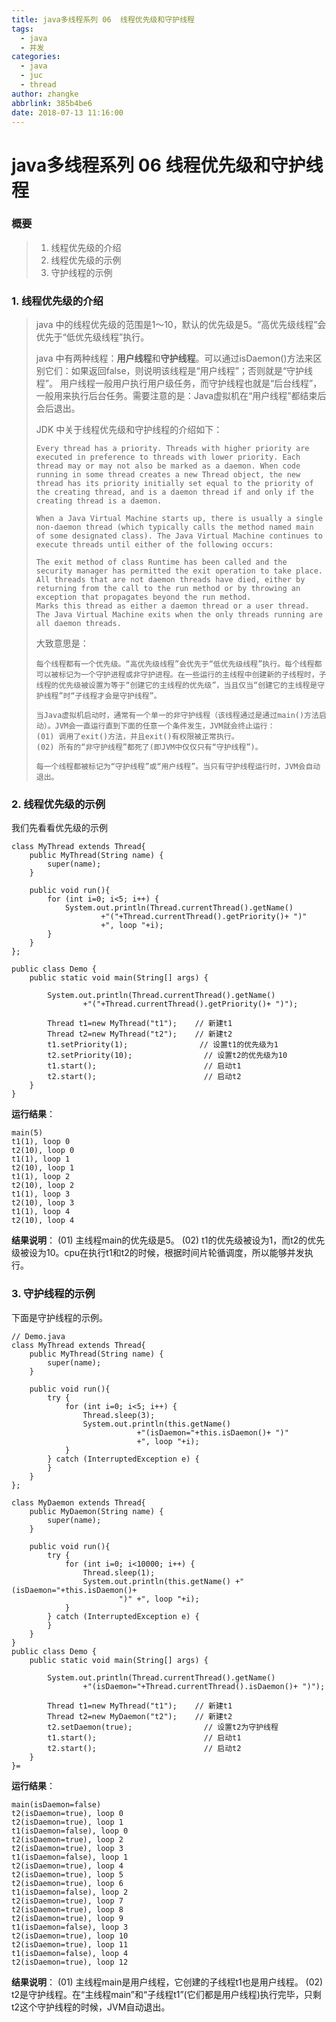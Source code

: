 ```yaml
---
title: java多线程系列 06  线程优先级和守护线程
tags:
  - java
  - 并发
categories:
  - java
  - juc
  - thread
author: zhangke
abbrlink: 385b4be6
date: 2018-07-13 11:16:00
---
```

# java多线程系列 06  线程优先级和守护线程

### **概要**

> 1. 线程优先级的介绍
> 2. 线程优先级的示例
> 3. 守护线程的示例

<!-- more -->

### **1. 线程优先级的介绍**

> java 中的线程优先级的范围是1～10，默认的优先级是5。“高优先级线程”会优先于“低优先级线程”执行。
>
> java 中有两种线程：**用户线程**和**守护线程**。可以通过isDaemon()方法来区别它们：如果返回false，则说明该线程是“用户线程”；否则就是“守护线程”。
> 用户线程一般用户执行用户级任务，而守护线程也就是“后台线程”，一般用来执行后台任务。需要注意的是：Java虚拟机在“用户线程”都结束后会后退出。
>
> JDK 中关于线程优先级和守护线程的介绍如下：
>
> ```
> Every thread has a priority. Threads with higher priority are executed in preference to threads with lower priority. Each thread may or may not also be marked as a daemon. When code running in some thread creates a new Thread object, the new thread has its priority initially set equal to the priority of the creating thread, and is a daemon thread if and only if the creating thread is a daemon.
> 
> When a Java Virtual Machine starts up, there is usually a single non-daemon thread (which typically calls the method named main of some designated class). The Java Virtual Machine continues to execute threads until either of the following occurs:
> 
> The exit method of class Runtime has been called and the security manager has permitted the exit operation to take place.
> All threads that are not daemon threads have died, either by returning from the call to the run method or by throwing an exception that propagates beyond the run method. 
> Marks this thread as either a daemon thread or a user thread. The Java Virtual Machine exits when the only threads running are all daemon threads.
> ```
>
> 大致意思是：
>
> ```
> 每个线程都有一个优先级。“高优先级线程”会优先于“低优先级线程”执行。每个线程都可以被标记为一个守护进程或非守护进程。在一些运行的主线程中创建新的子线程时，子线程的优先级被设置为等于“创建它的主线程的优先级”，当且仅当“创建它的主线程是守护线程”时“子线程才会是守护线程”。
> 
> 当Java虚拟机启动时，通常有一个单一的非守护线程（该线程通过是通过main()方法启动）。JVM会一直运行直到下面的任意一个条件发生，JVM就会终止运行：
> (01) 调用了exit()方法，并且exit()有权限被正常执行。
> (02) 所有的“非守护线程”都死了(即JVM中仅仅只有“守护线程”)。
> 
> 每一个线程都被标记为“守护线程”或“用户线程”。当只有守护线程运行时，JVM会自动退出。
> ```
>
> 
>
>  

### **2. 线程优先级的示例**

我们先看看优先级的示例 

```
class MyThread extends Thread{  
    public MyThread(String name) {
        super(name);
    }

    public void run(){
        for (int i=0; i<5; i++) {
            System.out.println(Thread.currentThread().getName()
                    +"("+Thread.currentThread().getPriority()+ ")"
                    +", loop "+i);
        }
    } 
}; 

public class Demo {  
    public static void main(String[] args) {  

        System.out.println(Thread.currentThread().getName()
                +"("+Thread.currentThread().getPriority()+ ")");

        Thread t1=new MyThread("t1");    // 新建t1
        Thread t2=new MyThread("t2");    // 新建t2
        t1.setPriority(1);                // 设置t1的优先级为1
        t2.setPriority(10);                // 设置t2的优先级为10
        t1.start();                        // 启动t1
        t2.start();                        // 启动t2
    }  
}
```

**运行结果**：

```
main(5)
t1(1), loop 0
t2(10), loop 0
t1(1), loop 1
t2(10), loop 1
t1(1), loop 2
t2(10), loop 2
t1(1), loop 3
t2(10), loop 3
t1(1), loop 4
t2(10), loop 4
```

**结果说明**：
(01) 主线程main的优先级是5。
(02) t1的优先级被设为1，而t2的优先级被设为10。cpu在执行t1和t2的时候，根据时间片轮循调度，所以能够并发执行。

### **3. 守护线程的示例**

下面是守护线程的示例。

```
// Demo.java
class MyThread extends Thread{  
    public MyThread(String name) {
        super(name);
    }

    public void run(){
        try {
            for (int i=0; i<5; i++) {
                Thread.sleep(3);
                System.out.println(this.getName() 
                			+"(isDaemon="+this.isDaemon()+ ")" 
                			+", loop "+i);
            }
        } catch (InterruptedException e) {
        }
    } 
}; 

class MyDaemon extends Thread{  
    public MyDaemon(String name) {
        super(name);
    }

    public void run(){
        try {
            for (int i=0; i<10000; i++) {
                Thread.sleep(1);
                System.out.println(this.getName() +"(isDaemon="+this.isDaemon()+
                		")" +", loop "+i);
            }
        } catch (InterruptedException e) {
        }
    } 
}
public class Demo {  
    public static void main(String[] args) {  

        System.out.println(Thread.currentThread().getName()
                +"(isDaemon="+Thread.currentThread().isDaemon()+ ")");

        Thread t1=new MyThread("t1");    // 新建t1
        Thread t2=new MyDaemon("t2");    // 新建t2
        t2.setDaemon(true);                // 设置t2为守护线程
        t1.start();                        // 启动t1
        t2.start();                        // 启动t2
    }  
}=
```

**运行结果**：

```
main(isDaemon=false)
t2(isDaemon=true), loop 0
t2(isDaemon=true), loop 1
t1(isDaemon=false), loop 0
t2(isDaemon=true), loop 2
t2(isDaemon=true), loop 3
t1(isDaemon=false), loop 1
t2(isDaemon=true), loop 4
t2(isDaemon=true), loop 5
t2(isDaemon=true), loop 6
t1(isDaemon=false), loop 2
t2(isDaemon=true), loop 7
t2(isDaemon=true), loop 8
t2(isDaemon=true), loop 9
t1(isDaemon=false), loop 3
t2(isDaemon=true), loop 10
t2(isDaemon=true), loop 11
t1(isDaemon=false), loop 4
t2(isDaemon=true), loop 12
```

**结果说明**：
(01) 主线程main是用户线程，它创建的子线程t1也是用户线程。
(02) t2是守护线程。在“主线程main”和“子线程t1”(它们都是用户线程)执行完毕，只剩t2这个守护线程的时候，JVM自动退出。

 